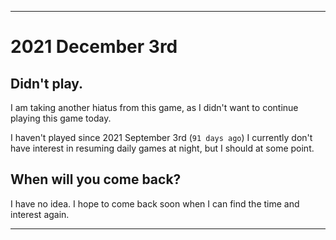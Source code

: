 
***

# 2021 December 3rd

## Didn't play.

I am taking another hiatus from this game, as I didn't want to continue playing this game today.

I haven't played since 2021 September 3rd (`91 days ago`) I currently don't have interest in resuming daily games at night, but I should at some point.

## When will you come back?

I have no idea. I hope to come back soon when I can find the time and interest again.

***
